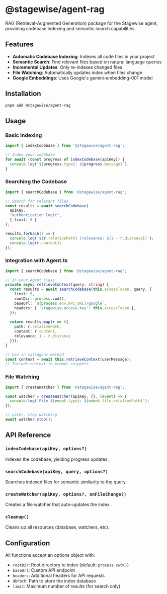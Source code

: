 # @stagewise/agent-rag

RAG (Retrieval-Augmented Generation) package for the Stagewise agent, providing codebase indexing and semantic search capabilities.

## Features

- **Automatic Codebase Indexing**: Indexes all code files in your project
- **Semantic Search**: Find relevant files based on natural language queries
- **Incremental Updates**: Only re-indexes changed files
- **File Watching**: Automatically updates index when files change
- **Google Embeddings**: Uses Google's gemini-embedding-001 model

## Installation

```bash
pnpm add @stagewise/agent-rag
```

## Usage

### Basic Indexing

```typescript
import { indexCodebase } from '@stagewise/agent-rag';

// Index your codebase
for await (const progress of indexCodebase(apiKey)) {
  console.log(`${progress.type}: ${progress.message}`);
}
```

### Searching the Codebase

```typescript
import { searchCodebase } from '@stagewise/agent-rag';

// Search for relevant files
const results = await searchCodebase(
  apiKey,
  "authentication logic",
  { limit: 5 }
);

results.forEach(r => {
  console.log(`${r.relativePath} (relevance: ${1 - r.distance})`);
  console.log(r.content);
});
```

### Integration with Agent.ts

```typescript
import { searchCodebase } from '@stagewise/agent-rag';

// In your Agent class
private async retrieveContext(query: string) {
  const results = await searchCodebase(this.accessToken, query, {
    limit: 5,
    rootDir: process.cwd(),
    baseUrl: `${process.env.API_URL}/google`,
    headers: { 'stagewise-access-key': this.accessToken },
  });
  
  return results.map(r => ({
    path: r.relativePath,
    content: r.content,
    relevance: 1 - r.distance
  }));
}

// Use in callAgent method
const context = await this.retrieveContext(userMessage);
// Include context in prompt snippets
```

### File Watching

```typescript
import { createWatcher } from '@stagewise/agent-rag';

const watcher = createWatcher(apiKey, {}, (event) => {
  console.log(`File ${event.type}: ${event.file.relativePath}`);
});

// Later, stop watching
await watcher.stop();
```

## API Reference

### `indexCodebase(apiKey, options?)`
Indexes the codebase, yielding progress updates.

### `searchCodebase(apiKey, query, options?)`
Searches indexed files for semantic similarity to the query.

### `createWatcher(apiKey, options?, onFileChange?)`
Creates a file watcher that auto-updates the index.

### `cleanup()`
Cleans up all resources (database, watchers, etc).

## Configuration

All functions accept an options object with:
- `rootDir`: Root directory to index (default: `process.cwd()`)
- `baseUrl`: Custom API endpoint
- `headers`: Additional headers for API requests
- `dbPath`: Path to store the index database
- `limit`: Maximum number of results (for search only)